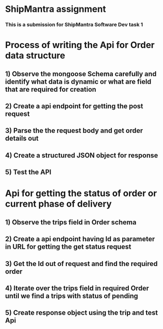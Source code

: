# ShipMantra assignment
### This is a submission for ShipMantra Software Dev task 1

# Process of writing the Api for Order data structure
## 1) Observe the mongoose Schema carefully and identify what data is dynamic or what are field that are required for creation 
## 2) Create a api endpoint for getting the post request
## 3) Parse the the request body and get order details out
## 4) Create a structured JSON object for response
## 5) Test the API

# Api for getting the status of order or current phase of delivery
## 1) Observe the trips field in Order schema
## 2) Create a api endpoint having Id as parameter in URL for getting the get status request
## 3) Get the Id out of request and find the required order
## 4) Iterate over the trips field in required Order until we find a trips with status of pending
## 5) Create response object using the trip and test Api
